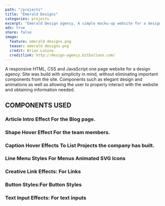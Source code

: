 ```yaml
---
path: "/projects"
title: "Emerald Designs"
categories: projects
excerpt: "Emerald Design agency, A simple mocku-up website for a design agency"
ads: true
share: false
image:
  feature: emerald designs.png
  teaser: emerald designs.png
  credit: Brian Lusina
  creditlink: http://design-agency.bitballoon.com/
---
```


A responsive HTML, CSS and JavaScript one page website for a design agency. Site was build with simplicity in mind, without eliminating important components from the site. Components such as elegant design and animations as well as allowing the user to properly interact with the website and obtaining information needed.

## COMPONENTS USED

### Article Intro Effect For the Blog page.

### Shape Hover Effect For the team members.

### Caption Hover Effects To List Projects the company has built.

### Line Menu Styles For Menus Animated SVG Icons

### Creative Link Effects: For Links

### Button Styles:For Button Styles

### Text Input Effects: For text inputs

